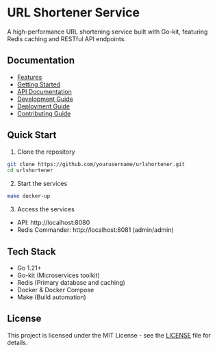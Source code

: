 # URL Shortener Service

A high-performance URL shortening service built with Go-kit, featuring Redis caching and RESTful API endpoints.

## Documentation

- [Features](docs/FEATURES.md)
- [Getting Started](docs/GETTING_STARTED.md)
- [API Documentation](docs/API.md)
- [Development Guide](docs/DEVELOPMENT.md)
- [Deployment Guide](docs/DEPLOYMENT.md)
- [Contributing Guide](docs/CONTRIBUTING.md)

## Quick Start

1. Clone the repository
```bash
git clone https://github.com/yourusername/urlshortener.git
cd urlshortener
```

2. Start the services
```bash
make docker-up
```

3. Access the services
- API: http://localhost:8080
- Redis Commander: http://localhost:8081 (admin/admin)

## Tech Stack

- Go 1.21+
- Go-kit (Microservices toolkit)
- Redis (Primary database and caching)
- Docker & Docker Compose
- Make (Build automation)

## License

This project is licensed under the MIT License - see the [LICENSE](LICENSE) file for details.